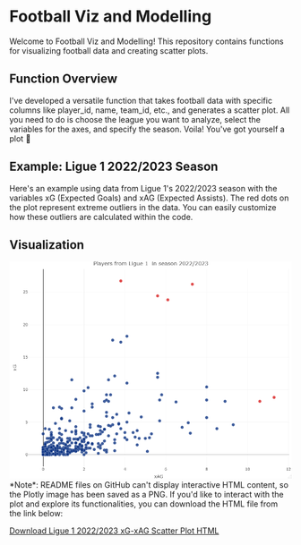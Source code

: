 # Football Viz and Modelling

Welcome to Football Viz and Modelling! This repository contains functions for visualizing football data and creating scatter plots.

## Function Overview

I've developed a versatile function that takes football data with specific columns like player_id, name, team_id, etc., and generates a scatter plot. All you need to do is choose the league you want to analyze, select the variables for the axes, and specify the season. Voila! You've got yourself a plot 🍾

## Example: Ligue 1 2022/2023 Season

Here's an example using data from Ligue 1's 2022/2023 season with the variables xG (Expected Goals) and xAG (Expected Assists). The red dots on the plot represent extreme outliers in the data. You can easily customize how these outliers are calculated within the code.

## Visualization

<div style="text-align:center">
  <img src="https://github.com/Johhed15/Football/blob/main/test_plot.png" alt="Test Image" width="600" titel='Ligue 1 2022/2023 xG-xAG Scatter Plot'/>
</div>
*Note*: README files on GitHub can't display interactive HTML content, so the Plotly image has been saved as a PNG. If you'd like to interact with the plot and explore its functionalities, you can download the HTML file from the link below:

[Download Ligue 1 2022/2023 xG-xAG Scatter Plot HTML](https://github.com/Johhed15/Football/blob/main/ligue1_22_23_xg_xag.html)


